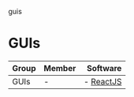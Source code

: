guis
# GUIs

| Group   |      Member      |  Software |
|----------|:-------------|------:|
| GUIs |  - | - [ReactJS](https://github.com/facebook/react) |
